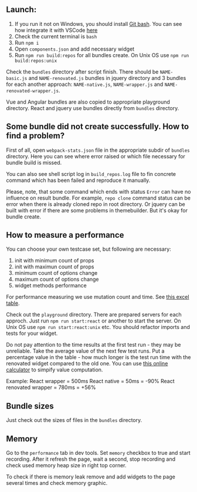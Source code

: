 ## Launch:

1. If you run it not on Windows, you should install [Git bash](https://gitforwindows.org/). You can see how integrate it with VSCode [here](https://stackoverflow.com/questions/42606837/how-do-i-use-bash-on-windows-from-the-visual-studio-code-integrated-terminal)
2. Check the current terminal is `bash`
3. Run `npm i`
4. Open `components.json` and add necessary widget
5. Run `npm run build:repos` for all bundles create. On Unix OS use `npm run build:repos:unix`

Check the `bundles` directory after script finish. There should be `NAME-basic.js` and `NAME-renovated.js` bundles in jquery directory and 3 bundles for each another approach: `NAME-native.js`, `NAME-wrapper.js` and `NAME-renovated-wrapper.js`.

Vue and Angular bundles are also copied to appropriate playground directory. React and jquery use bundles directly from `bundles` directory.

## Some bundle did not create successfully. How to find a problem?

First of all, open `webpack-stats.json` file in the appropriate subdir of `bundles` directory. Here you can see where error raised or which file necessary for bundle build is missed.

You can also see shell script log in `build_repos.log` file to fin concrete command which has been failed and reproduce it manually.

Please, note, that some command which ends with status `Error` can have no influence on result bundle. For example, `repo clone` command status can be error when there is already cloned repo in root directory. Or jquery can be built with error if there are some problems in themebuilder. But it's okay for bundle create.

## How to measure a performance

You can choose your own testcase set, but following are necessary:

1. init with minimum count of props
2. init with maximun count of props
3. minimum count of options change
4. maximum count of options change
5. widget methods performance

For performance measuring we use mutation count and time. See [this excel table](https://devexpress.sharepoint.com/:x:/r/sites/devextreme/_layouts/15/doc2.aspx?sourcedoc=%7B83b3ff2d-7c2b-4ecc-aa0f-98a7bf077c6e%7D&action=edit&activeCell=%27Pager%27!C3&wdrcid=2bb7cd88-846e-40dc-8e73-66428d6ae10e&wdrldc=1&cid=eedc6bd9-d61b-456b-b02a-ca67364bbd9a).

Check out the `playground` directory. There are prepared servers for each approch. Just run `npm run start:react` or another to start the server. On Unix OS use `npm run start:react:unix` etc. You should refactor imports and tests for your widget.

Do not pay attention to the time results at the first test run - they may be unreliable. Take the average value of the next few test runs. Put a percentage value in the table - how much longer is the test run time with the renovated widget compared to the old one. You can use [this online calculator](https://calcus.ru/kalkulyator-procentov) to simpify value computation.

Example:
React wrapper = 500ms
React native = 50ms = -90%
React renovated wrapper = 780ms = +56%

## Bundle sizes

Just check out the sizes of files in the `bundles` directory.

## Memory

Go to the `performance` tab in dev tools. Set `memory` checkbox to true and start recording. After it refresh the page, wait a second, stop recording and check used memory heap size in right top corner.

To check if there is memory leak remove and add widgets to the page several times and check memory graphic.

